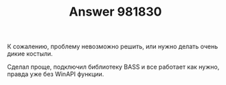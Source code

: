 ﻿---
title: "Answer 981830"
se.owner.user_id: 268032
se.owner.display_name: "33cc00"
se.owner.link: "https://ru.stackoverflow.com/users/268032/33cc00"
se.answer_id: 981830
se.question_id: 981523
se.post_type: answer
se.score: 1
se.is_accepted: True
---
<p>К сожалению, проблему невозможно решить, или нужно делать очень дикие костыли.</p>

<p>Сделал проще, подключил библиотеку BASS и все работает как нужно, правда уже без WinAPI функции.</p>
